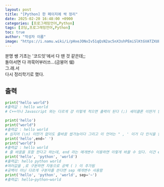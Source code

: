 ```yaml
---
layout: post
title: "[Python] 한 페이지에 싹 정리"
date: 2025-02-20 16:48:00 +0900
categories: [프로그래밍언어,Python]
tags: [코딩,프로그래밍언어,Python]
toc: true
author: "작성자 이름"
image: "https://i.namu.wiki/i/pHxeJONxIv51qQsN2ac5nX3shPEmiSlKtGVATZXUE22NHGyw9v7_Aqto6aSoCU9ODz3RKtTKCEP0E0OI7TlxMQ.webp"
---  
```


분명 쌩 기초는 '코드잇'에서 다 땐 것 같은데;;  
돌아서면 다 까묵어부러쓰...(금붕어 쉨)  
그.래.서  
다시 정리학기로 했다.  



## 출력

```python
print("hello world")  
#출력값 : hello world  
# C++이나 Javascript 와는 다르게 걍 이렇게 적으면 출력이 된다 (;) 세미클론 이딴거 필요없다
```

```python
print('hello')  
print("world")  
#출력값 : hello world  
# 심지어 (\n) 이딴거 없이도 줄바꿈 쌉가능이다 그리고 이 언어는 " , ' 이거 다 인식을 한다..  
print('hello',end=' ')  
print("world")  
#출력값 : hello world  
# 줄 바꿈을 포함 한다고 하는데, end 라는 매개변수 이용하면 이렇게 바꿀 수 있다. 이건 end=내용 넣겠다는 소리임
print('hello', 'python', 'world')
#출력값: hello python world
#여러값을 ,로 구분하면 자동으로 공백 ( ) 이 추가됨
#공백이 아닌 다르게 구분자를 쓴다면 sep 매개변수 사용함
print('hello', 'python', 'world', sep='~')
#출력값: hello~python~world
```






